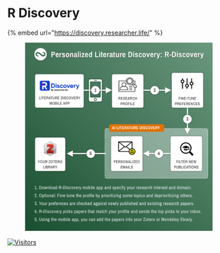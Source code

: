 # R Discovery

{% embed url="https://discovery.researcher.life/" %}

<figure><img src="../../.gitbook/assets/rdiscovery.jpeg" alt="" width="563"><figcaption></figcaption></figure>



[![Visitors](https://api.visitorbadge.io/api/visitors?path=https%3A%2F%2Fgithub.com%2Fdrshahizan\&labelColor=%23697689\&countColor=%23555555\&style=plastic)](https://visitorbadge.io/status?path=https%3A%2F%2Fgithub.com%2Fdrshahizan)
